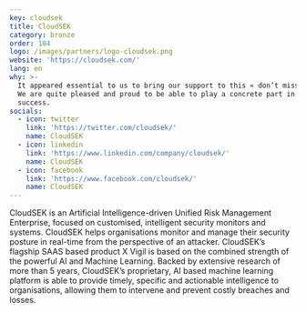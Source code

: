 ```yaml
---
key: cloudsek
title: CloudSEK
category: bronze
order: 104
logo: /images/partners/logo-cloudsek.png
website: 'https://cloudsek.com/'
lang: en
why: >-
  It appeared essential to us to bring our support to this « don’t miss » event.
  We are quite pleased and proud to be able to play a concrete part in its
  success.  
socials:
  - icon: twitter
    link: 'https://twitter.com/cloudsek/'
    name: CloudSEK
  - icon: linkedin
    link: 'https://www.linkedin.com/company/cloudsek/'
    name: CloudSEK
  - icon: facebook
    link: 'https://www.facebook.com/cloudsek/'
    name: CloudSEK
---
```

CloudSEK is an Artificial Intelligence-driven Unified Risk Management Enterprise, focused on customised, intelligent security monitors and systems.
CloudSEK helps organisations monitor and manage their security posture in real-time from the perspective of an attacker. CloudSEK’s flagship SAAS based product X Vigil is based on the combined strength of the powerful AI and Machine Learning. Backed by extensive research of more than 5 years, CloudSEK’s proprietary, AI based machine learning platform is able to provide timely, specific and actionable intelligence to organisations, allowing them to intervene and prevent costly breaches and losses.
